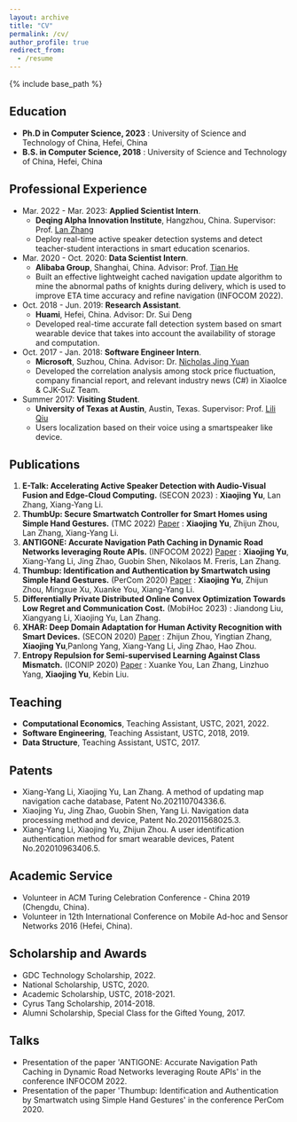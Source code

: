 ```yaml
---
layout: archive
title: "CV"
permalink: /cv/
author_profile: true
redirect_from:
  - /resume
---
```


{% include base_path %}

Education
------
* **Ph.D in Computer Science, 2023**
: University of Science and Technology of China, Hefei, China
* **B.S. in Computer Science,  2018**
: University of Science and Technology of China, Hefei, China


Professional Experience
------
* Mar. 2022 - Mar. 2023: **Applied Scientist Intern**. 
  *  **Deqing Alpha Innovation Institute**, Hangzhou, China. Supervisor: Prof. [Lan Zhang](https://scholar.google.com/citations?user=83QxmA8AAAAJ&hl=en)
  *  Deploy real-time active speaker detection systems and detect teacher-student interactions in smart education scenarios.
* Mar. 2020 - Oct. 2020: **Data Scientist Intern**. 
  *  **Alibaba Group**, Shanghai, China.  Advisor: Prof. [Tian He](https://scholar.google.com/citations?user=hc1m_BQAAAAJ&hl=en)
  *  Built an effective lightweight cached navigation update algorithm to mine the abnormal paths of knights during delivery, which is used to improve ETA time accuracy and refine navigation (INFOCOM 2022).
* Oct. 2018 - Jun. 2019: **Research Assistant**. 
  *  **Huami**, Hefei, China. Advisor: Dr. Sui Deng
  *  Developed real-time accurate fall detection system based on smart wearable device that takes into account the availability of storage and computation.
* Oct. 2017 - Jan. 2018: **Software Engineer Intern**.
  *  **Microsoft**, Suzhou, China. Advisor: Dr. [Nicholas Jing Yuan](https://scholar.google.com/citations?user=B-d1EHAAAAAJ&hl=en)
  *  Developed the correlation analysis among stock price fluctuation, company financial report, and relevant industry news (C#) in XiaoIce & CJK-SuZ Team.
* Summer 2017: **Visiting Student**.
  *  **University of Texas at Austin**, Austin, Texas. Supervisor: Prof. [Lili Qiu](https://www.cs.utexas.edu/~lili/)
  *  Users localization based on their voice using a smartspeaker like device.


Publications
------
1. **E-Talk: Accelerating Active Speaker Detection with Audio-Visual Fusion and Edge-Cloud Computing.** (SECON 2023) 
: **Xiaojing Yu**, Lan Zhang, Xiang-Yang Li.
2. **ThumbUp: Secure Smartwatch Controller for Smart Homes using Simple Hand Gestures.** (TMC 2022) [Paper](https://doi.ieeecomputersociety.org/10.1109/TMC.2022.3216927)
: **Xiaojing Yu**, Zhijun Zhou, Lan Zhang, Xiang-Yang Li.
3. **ANTIGONE: Accurate Navigation Path Caching in Dynamic Road Networks leveraging Route APIs.** (INFOCOM 2022) [Paper](https://ieeexplore.ieee.org/abstract/document/9796817)
: **Xiaojing Yu**, Xiang-Yang Li, Jing Zhao, Guobin Shen, Nikolaos M. Freris, Lan Zhang.
4. **Thumbup: Identification and Authentication by Smartwatch using Simple Hand Gestures.** (PerCom 2020) [Paper](https://www.computer.org/csdl/proceedings-article/percom/2020/09127367/1l3yJSxjyqQ)
: **Xiaojing Yu**, Zhijun Zhou, Mingxue Xu, Xuanke You, Xiang-Yang Li.
5. **Differentially Private Distributed Online Convex Optimization Towards Low Regret and Communication Cost.** (MobiHoc 2023)
: Jiandong Liu, Xiangyang Li, Xiaojing Yu, Lan Zhang.
6. **XHAR: Deep Domain Adaptation for Human Activity Recognition with Smart Devices.**  (SECON 2020) [Paper](https://ieeexplore.ieee.org/abstract/document/9158431)
: Zhijun Zhou, Yingtian Zhang, **Xiaojing Yu**,Panlong Yang, Xiang-Yang Li, Jing Zhao, Hao Zhou. 
7. **Entropy Repulsion for Semi-supervised Learning Against Class Mismatch.** (ICONIP 2020) [Paper](https://ieeexplore.ieee.org/abstract/document/9158431)
: Xuanke You, Lan Zhang, Linzhuo Yang, **Xiaojing Yu**, Kebin Liu.


Teaching
------
* **Computational Economics**, Teaching Assistant, USTC, 2021, 2022.
* **Software Engineering**,  Teaching Assistant, USTC, 2018, 2019.
* **Data Structure**, Teaching Assistant, USTC, 2017.


Patents
------
* Xiang-Yang Li, Xiaojing Yu, Lan Zhang. A method of updating map navigation cache database, Patent No.202110704336.6.
* Xiaojing Yu, Jing Zhao, Guobin Shen, Yang Li. Navigation data processing method and device, Patent No.202011568025.3.
* Xiang-Yang Li, Xiaojing Yu, Zhijun Zhou. A user identification authentication method for smart wearable devices, Patent No.202010963406.5.


Academic Service
------
* Volunteer in ACM Turing Celebration Conference - China 2019 (Chengdu, China).
* Volunteer in 12th International Conference on Mobile Ad-hoc and Sensor Networks 2016 (Hefei, China).


Scholarship and Awards
------
* GDC Technology Scholarship, 2022.
* National Scholarship, USTC, 2020.
* Academic Scholarship, USTC, 2018-2021.
* Cyrus Tang Scholarship, 2014-2018.
* Alumni Scholarship, Special Class for the Gifted Young, 2017.


Talks
------
* Presentation of the paper 'ANTIGONE: Accurate Navigation Path Caching in Dynamic Road Networks leveraging Route APIs' in the conference INFOCOM 2022.
* Presentation of the paper 'Thumbup: Identification and Authentication by Smartwatch using Simple Hand Gestures' in the conference PerCom 2020.

